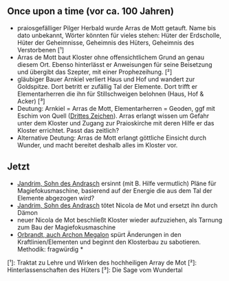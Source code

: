 ## Once upon a time (vor ca. 100 Jahren)
* praiosgefälliger Pilger Herbald wurde Arras de Mott getauft. Name bis dato unbekannt, Wörter könnten für vieles stehen: Hüter der Erdscholle, Hüter der Geheimnisse, Geheimnis des Hüters, Geheimnis des Verstorbenen [¹]
* Arras de Mott baut Kloster ohne offensichtlichem Grund an genau diesem Ort. Ebenso hinterlässt er Anweisungen für seine Beisetzung und übergibt das Szepter, mit einer Prophezeihung. [²]
* gläubiger Bauer Arnkiel verliert Haus und Hof und wandert zur Goldspitze. Dort betritt er zufällig Tal der Elemente. Dort trifft er Elementarherren die ihn für Stillschweigen belohnen (Haus, Hof & Acker) [³]
* Deutung: Arnkiel = Arras de Mott, Elementarherren = Geoden, ggf mit Eschim von Quell ([Drittes Zeichen](Notizen/Drittes%20Zeichen.md)). Arras erlangt wissen um Gefahr unter dem Kloster und Zugang zur Praioskirche mit deren Hilfe er das Kloster errichtet. Passt das zeitlich?
* Alternative Deutung: Arras de Mott erlangt göttliche Einsicht durch Wunder, und macht bereitet deshalb alles im Kloster vor.
## Jetzt
* [Jandrim, Sohn des Andrasch](Personen.md#Jandrim,%20Sohn%20des%20Andrasch) ersinnt (mit B. Hilfe vermutlich) Pläne für Magiefokusmaschine, basierend auf der Energie die aus dem Tal der Elemente abgezogen wird?
* [Jandrim, Sohn des Andrasch](Personen.md#Jandrim,%20Sohn%20des%20Andrasch) tötet Nicola de Mot und ersetzt ihn durch Dämon
* neuer Nicola de Mot beschließt Kloster wieder aufzuziehen, als Tarnung zum Bau der Magiefokusmaschine
* [Orbrandt, auch Archon Megalon](Personen.md#Orbrandt,%20auch%20Archon%20Megalon) spürt Änderungen in den Kraftlinien/Elementen und beginnt den Klosterbau zu sabotieren. Methodik: fragwürdig
	* 




[¹]: Traktat zu Lehre und Wirken des hochheiligen Array de Mot
[²]: Hinterlassenschaften des Hüters
[³]: Die Sage vom Wundertal